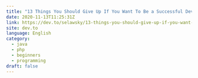 ```yaml
---
title: "13 Things You Should Give Up If You Want To Be a Successful Developer"
date: 2020-11-13T11:25:31Z
link: https://dev.to/selawsky/13-things-you-should-give-up-if-you-want-to-be-a-successful-developer-pim?utm_medium=RSS&utm_source=news.12bit.vn
site: dev.to
language: English
category:
  - java
  - php
  - beginners
  - programming
draft: false
---
```

